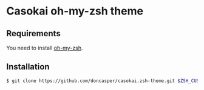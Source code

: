 # Casokai oh-my-zsh theme

## Requirements

You need to install [oh-my-zsh](https://ohmyz.sh/#install).

## Installation

```sh
$ git clone https://github.com/doncasper/casokai.zsh-theme.git $ZSH_CUSTOM/casokai
```
